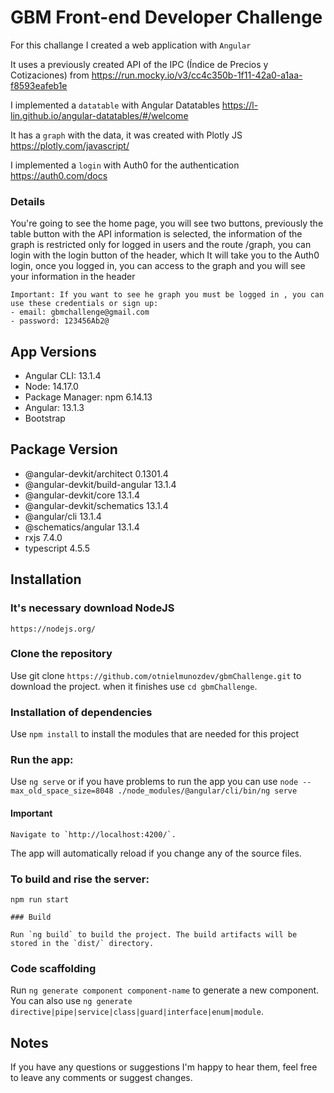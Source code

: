 # GBM Front-end Developer Challenge

For this challange I created a web application with `Angular`


It uses a previously created API of the IPC (Índice de Precios y Cotizaciones) from https://run.mocky.io/v3/cc4c350b-1f11-42a0-a1aa-f8593eafeb1e


I implemented a `datatable` with Angular Datatables https://l-lin.github.io/angular-datatables/#/welcome


It has a `graph` with the data, it was created with Plotly JS https://plotly.com/javascript/


I implemented a `login` with Auth0 for the authentication https://auth0.com/docs

### Details

You're going to see the home page, you will see two buttons, previously the table button with the API information is selected, the information of the graph is restricted only for logged in users and the route /graph, you can login with the login button of the header, which It will take you to the Auth0 login, once you logged in, you can access to the graph and you will see your information in the header

```shell
Important: If you want to see he graph you must be logged in , you can use these credentials or sign up:
- email: gbmchallenge@gmail.com
- password: 123456Ab2@
```


## App Versions
- Angular CLI: 13.1.4
- Node: 14.17.0
- Package Manager: npm 6.14.13
- Angular: 13.1.3
- Bootstrap

Package                         Version
---------------------------------------------------------
- @angular-devkit/architect       0.1301.4
- @angular-devkit/build-angular   13.1.4
- @angular-devkit/core            13.1.4
- @angular-devkit/schematics      13.1.4
- @angular/cli                    13.1.4
- @schematics/angular             13.1.4
- rxjs                            7.4.0
- typescript                      4.5.5

## Installation

### It's necessary download NodeJS
```shell
https://nodejs.org/
```
### Clone the repository

Use git clone `https://github.com/otnielmunozdev/gbmChallenge.git` to download the project.
when it finishes use `cd gbmChallenge`.

### Installation of dependencies

Use `npm install` to install the modules that are needed for this project

###  Run the app:

Use `ng serve` or if you have problems to run the app you can use 
`node --max_old_space_size=8048 ./node_modules/@angular/cli/bin/ng serve`

#### Important

```shell
Navigate to `http://localhost:4200/`. 
```
The app will automatically reload if you change any of the source files. 

### To build and rise the server:
```shell
npm run start

### Build

Run `ng build` to build the project. The build artifacts will be stored in the `dist/` directory.
```

### Code scaffolding

Run `ng generate component component-name` to generate a new component. You can also use `ng generate directive|pipe|service|class|guard|interface|enum|module`.

## Notes

If you have any questions or suggestions I'm happy to hear them, feel free to leave any comments or suggest changes.




